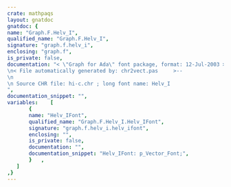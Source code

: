 ```yaml
---
crate: mathpaqs
layout: gnatdoc
gnatdoc: {
name: "Graph.F.Helv_I",
qualified_name: "Graph.F.Helv_I",
signature: "graph.f.helv_i",
enclosing: "graph.f",
is_private: false,
documentation: "< \"Graph for Ada\" font package, format: 12-Jul-2003 >--\n< File automatically generated by: chr2vect.pas     >--\n\n Source CHR file: hi-c.chr ; long font name: Helv_I",
documentation_snippet: "",
variables:    [
       {
       name: "Helv_IFont",
       qualified_name: "Graph.F.Helv_I.Helv_IFont",
       signature: "graph.f.helv_i.helv_ifont",
       enclosing: "",
       is_private: false,
       documentation: "",
       documentation_snippet: "Helv_IFont: p_Vector_Font;",
       }   ,
   ]
,}
---
```

